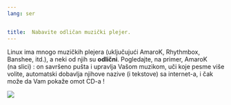 ```yaml
---
lang: ser


title:  Nabavite odličan muzički plejer.
---
```


Linux ima mnogo muzičkih plejera (uključujući AmaroK, Rhythmbox, Banshee, 
itd.), a neki od njih su <b>odlični</b>. Pogledajte, na primer, AmaroK  
(na slici) : on savršeno pušta i upravlja Vašom muzikom, uči koje
pesme više volite, automatski dobavlja njihove nazive (i tekstove) 
sa internet-a, i čak može da Vam pokaže omot CD-a !

<img src="Images/amarok.png" />




